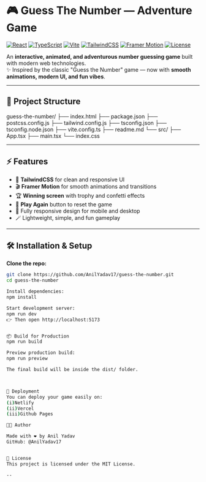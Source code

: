 # 🎮 Guess The Number — Adventure Game

[![React](https://img.shields.io/badge/React-17.0.2-blue?logo=react&logoColor=white)](https://reactjs.org/)
[![TypeScript](https://img.shields.io/badge/TypeScript-5.1-blue?logo=typescript&logoColor=white)](https://www.typescriptlang.org/)
[![Vite](https://img.shields.io/badge/Vite-4.4.9-purple?logo=vite&logoColor=white)](https://vitejs.dev/)
[![TailwindCSS](https://img.shields.io/badge/TailwindCSS-3.3.3-blue?logo=tailwindcss&logoColor=white)](https://tailwindcss.com/)
[![Framer Motion](https://img.shields.io/badge/Framer%20Motion-7.13-orange)](https://www.framer.com/motion/)
[![License](https://img.shields.io/badge/License-MIT-green)](LICENSE)

An **interactive, animated, and adventurous number guessing game** built with modern web technologies.  
✨ Inspired by the classic "Guess the Number" game — now with **smooth animations, modern UI, and fun vibes**.

---

## 📂 Project Structure

guess-the-number/
├── index.html
├── package.json
├── postcss.config.js
├── tailwind.config.js
├── tsconfig.json
├── tsconfig.node.json
├── vite.config.ts
├── readme.md
└── src/
├── App.tsx
├── main.tsx
└── index.css


---

## ⚡ Features
- 🎨 **TailwindCSS** for clean and responsive UI  
- 🎬 **Framer Motion** for smooth animations and transitions  
- 🏆 **Winning screen** with trophy and confetti effects  
- 🔁 **Play Again** button to reset the game  
- 📱 Fully responsive design for mobile and desktop  
- 🪄 Lightweight, simple, and fun gameplay  

---

## 🛠️ Installation & Setup

**Clone the repo:**
```bash
git clone https://github.com/AnilYadav17/guess-the-number.git
cd guess-the-number

Install dependencies:
npm install

Start development server:
npm run dev
👉 Then open http://localhost:5173


📦 Build for Production
npm run build

Preview production build:
npm run preview

The final build will be inside the dist/ folder.



🚀 Deployment
You can deploy your game easily on:
(i)Netlify
(ii)Vercel
(iii)Github Pages

👨‍💻 Author

Made with ❤️ by Anil Yadav
GitHub: @AnilYadav17


📜 License
This project is licensed under the MIT License.

--


